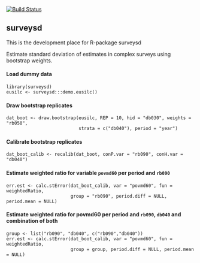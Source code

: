 [![Build Status](https://travis-ci.org/statistikat/surveysd.svg?branch=master)](https://travis-ci.org/statistikat/surveysd)
<!--[![Coverage Status](https://coveralls.io/repos/github/statistikat/surveysd/badge.svg?branch=master)](https://coveralls.io/github/statistikat/surveysd?branch=master)-->
<!--[![CRAN](http://www.r-pkg.org/badges/version/surveysd)](https://CRAN.R-project.org/package=surveysd)-->
<!--[![Downloads](http://cranlogs.r-pkg.org/badges/surveysd)](https://CRAN.R-project.org/package=surveysd)-->
<!--[![Mentioned in Awesome Official Statistics ](https://awesome.re/mentioned-badge.svg)](http://www.awesomeofficialstatistics.org)-->

## surveysd
This is the development place for R-package surveysd

Estimate standard deviation of estimates in complex surveys using bootstrap weights.


#### Load dummy data
```{r}
library(surveysd)
eusilc <- surveysd:::demo.eusilc()
``` 

#### Draw bootstrap replicates

```{r}
dat_boot <- draw.bootstrap(eusilc, REP = 10, hid = "db030", weights = "rb050", 
                           strata = c("db040"), period = "year")
```
   
#### Calibrate bootstrap replicates
```{r}
dat_boot_calib <- recalib(dat_boot, conP.var = "rb090", conH.var = "db040")
```

#### Estimate weighted ratio for variable `povmd60` per period and `rb090`

```{r}
err.est <- calc.stError(dat_boot_calib, var = "povmd60", fun = weightedRatio,
                        group = "rb090", period.diff = NULL, period.mean = NULL)
```

#### Estimate weighted ratio for povmd60 per period and `rb090`, `db040` and combination of both

```{r}
group <- list("rb090", "db040", c("rb090","db040"))
err.est <- calc.stError(dat_boot_calib, var = "povmd60", fun = weightedRatio,
                        group = group, period.diff = NULL, period.mean = NULL)
```
